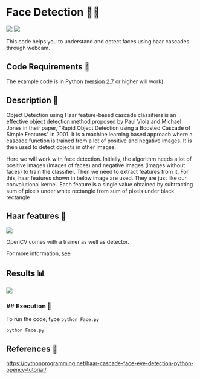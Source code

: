 # Face Detection 🧔‍♂️

[![](https://img.shields.io/github/license/sourcerer-io/hall-of-fame.svg?colorB=ff0000)](https://github.com/akshaybahadur21/FaceDetection/blob/master/LICENSE.txt)  [![](https://img.shields.io/badge/Akshay-Bahadur-brightgreen.svg?colorB=ff0000)](https://akshaybahadur.com)

This code helps you to understand and detect faces using haar cascades through webcam.

## Code Requirements 🦄

The example code is in Python ([version 2.7](https://www.python.org/download/releases/2.7/) or higher will work). 

## Description 💍

Object Detection using Haar feature-based cascade classifiers is an effective object detection method proposed by Paul Viola and Michael Jones in their paper, "Rapid Object Detection using a Boosted Cascade of Simple Features" in 2001. It is a machine learning based approach where a cascade function is trained from a lot of positive and negative images. It is then used to detect objects in other images.

Here we will work with face detection. Initially, the algorithm needs a lot of positive images (images of faces) and negative images (images without faces) to train the classifier. Then we need to extract features from it. For this, haar features shown in below image are used. They are just like our convolutional kernel. Each feature is a single value obtained by subtracting sum of pixels under white rectangle from sum of pixels under black rectangle

## Haar features 🤵
<img src="https://github.com/akshaybahadur21/FaceDetection/blob/master/features.jpg">

OpenCV comes with a trainer as well as detector.

For more information, [see](https://docs.opencv.org/master/d7/d8b/tutorial_py_face_detection.html)

## Results 📊

<img src="https://github.com/akshaybahadur21/FaceDetection/blob/master/trim.gif">


### ## Execution 🐉

To run the code, type `python Face.py`

```
python Face.py
```
## References 🔱
https://pythonprogramming.net/haar-cascade-face-eye-detection-python-opencv-tutorial/
